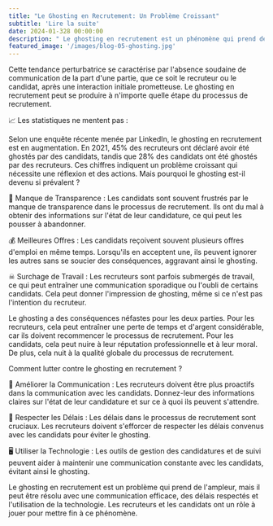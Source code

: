 ```yaml
---
title: "Le Ghosting en Recrutement: Un Problème Croissant"
subtitle: 'Lire la suite'
date: 2024-01-328 00:00:00
description: " Le ghosting en recrutement est un phénomène qui prend de l'ampleur ces dernières années, laissant à la fois les recruteurs et les candidats perplexes."
featured_image: '/images/blog-05-ghosting.jpg'
---
```



Cette tendance perturbatrice se caractérise par l'absence soudaine de communication de la part d'une partie, que ce soit le recruteur ou le candidat, après une interaction initiale prometteuse. Le ghosting en recrutement peut se produire à n'importe quelle étape du processus de recrutement.

📈 Les statistiques ne mentent pas :

Selon une enquête récente menée par LinkedIn, le ghosting en recrutement est en augmentation. 
En 2021, 45% des recruteurs ont déclaré avoir été ghostés par des candidats, tandis que 28% des candidats ont été ghostés par des recruteurs. 
Ces chiffres indiquent un problème croissant qui nécessite une réflexion et des actions.
Mais pourquoi le ghosting est-il devenu si prévalent ?

🔖 Manque de Transparence : 
Les candidats sont souvent frustrés par le manque de transparence dans le processus de recrutement. Ils ont du mal à obtenir des informations sur l'état de leur candidature, ce qui peut les pousser à abandonner.

💰 Meilleures Offres : 
Les candidats reçoivent souvent plusieurs offres d'emploi en même temps. Lorsqu'ils en acceptent une, ils peuvent ignorer les autres sans se soucier des conséquences, aggravant ainsi le ghosting.

☠ Surchage de Travail : 
Les recruteurs sont parfois submergés de travail, ce qui peut entraîner une communication sporadique ou l'oubli de certains candidats. 
Cela peut donner l'impression de ghosting, même si ce n'est pas l'intention du recruteur.

Le ghosting a des conséquences néfastes pour les deux parties. 
Pour les recruteurs, cela peut entraîner une perte de temps et d'argent considérable, car ils doivent recommencer le processus de recrutement. 
Pour les candidats, cela peut nuire à leur réputation professionnelle et à leur moral. De plus, cela nuit à la qualité globale du processus de recrutement.

Comment lutter contre le ghosting en recrutement ?

📳 Améliorer la Communication : 
Les recruteurs doivent être plus proactifs dans la communication avec les candidats. 
Donnez-leur des informations claires sur l'état de leur candidature et sur ce à quoi ils peuvent s'attendre.

📆 Respecter les Délais : 
Les délais dans le processus de recrutement sont cruciaux. 
Les recruteurs doivent s'efforcer de respecter les délais convenus avec les candidats pour éviter le ghosting.

🖥 Utiliser la Technologie : 
Les outils de gestion des candidatures et de suivi peuvent aider à maintenir une communication constante avec les candidats, évitant ainsi le ghosting.

Le ghosting en recrutement est un problème qui prend de l'ampleur, mais il peut être résolu avec une communication efficace, des délais respectés et l'utilisation de la technologie. 
Les recruteurs et les candidats ont un rôle à jouer pour mettre fin à ce phénomène. 

